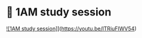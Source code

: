 # :crescent_moon: 1AM study session

[![1AM study session]](https://img.youtube.com/vi/lTRiuFIWV54/0.jpg)](https://youtu.be/lTRiuFIWV54)
